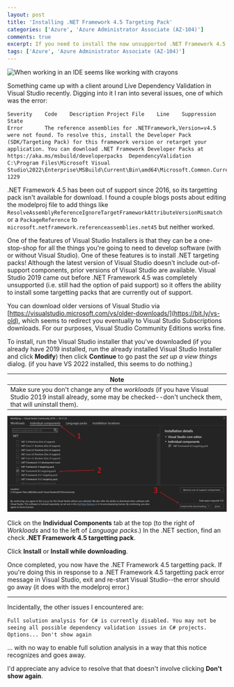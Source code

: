 ```yaml
---
layout: post
title: 'Installing .NET Framework 4.5 Targeting Pack'
categories: ['Azure', 'Azure Administrator Associate (AZ-104)']
comments: true
excerpt: If you need to install the now unsupported .NET Framework 4.5 targeting pack, use Visual Studio 2019 Community Edition installer.
tags: ['Azure', 'Azure Administrator Associate (AZ-104)']
---
```

![When working in an IDE seems like working with crayons](/assets/DALL·E-2023-02-05-13.14.52--ludites-frustration-with-errors-in-integrated-development-environments-(IDE)-pencil-and-watercolor.png)

Something came up with a client around Live Dependency Validation in Visual Studio recently.  Digging into it I ran into several issues, one of which was the error:

```
Severity	Code	Description	Project	File	Line	Suppression State
Error		The reference assemblies for .NETFramework,Version=v4.5 were not found. To resolve this, install the Developer Pack (SDK/Targeting Pack) for this framework version or retarget your application. You can download .NET Framework Developer Packs at https://aka.ms/msbuild/developerpacks	DependencyValidation	C:\Program Files\Microsoft Visual Studio\2022\Enterprise\MSBuild\Current\Bin\amd64\Microsoft.Common.CurrentVersion.targets	1229	
```

.NET Framework 4.5 has been out of support since 2016, so its targetting pack isn't available for download.  I found a couple blogs posts about editing the modelproj file to add things like `ResolveAssemblyReferenceIgnoreTargetFrameworkAttributeVersionMismatch` or a `PackageReference` to `microsoft.netframework.referenceassemblies.net45` but neither worked.

One of the features of Visual Studio Installers is that they can be a one-stop-shop for all the things you're going to need to develop software (with or without Visual Studio).  One of these features is to install .NET targeting packs!  Although the latest version of Visual Studio doesn't include out-of-support components, prior versions of Visual Studio are available.  Visual Studio 2019 came out before .NET Framework 4.5 was completely unsupported (i.e. still had the option of paid support) so it offers the ability to install some targetting packs that are currently out of support.

You can download older versions of Visual Studio via [https://visualstudio.microsoft.com/vs/older-downloads/](https://bit.ly/vs-old), which seems to redirect you eventually to Visual Studio Subscriptions downloads.  For our purposes, Visual Studio Community Editions works fine.

To install, run the Visual Studio installer that you've downloaded (if you already have 2019 installed, run the already installed Visual Studio Installer and click **Modify**) then click **Continue** to go past the _set up a view things_ dialog. (if you have VS 2022 installed, this seems to do nothing.)

|**Note**|
|-|
|Make sure you don't change any of the _workloads_ (if you have Visual Studio 2019 install already, some may be checked--don't uncheck them, that will uninstall them).|

![Visual Studio Installer](/assets/vs2019-installer-45-targetting-pack.png)

Click on the **Individual Components** tab at the top (to the right of _Workloads_ and to the left of _Language packs_.)  In the .NET section, find an check **.NET Framework 4.5 targetting pack**.

Click **Install** or **Install while downloading**.

Once completed, you now have the .NET Framework 4.5 targetting pack.  If you're doing this in response to a .NET Framework 4.5 targetting pack error message in Visual Studio, exit and re-start Visual Studio--the error should go away (it does with the modelproj error.)

--- 

Incidentally, the other issues I encountered are:

```
Full solution analysis for C# is currently disabled. You may not be seeing all possible dependency validation issues in C# projects. Options... Don't show again 
```
... with no way to enable full solution analysis in a way that this notice recognizes and goes away.

I'd appreciate any advice to resolve that that doesn't involve clicking **Don't show again**.
